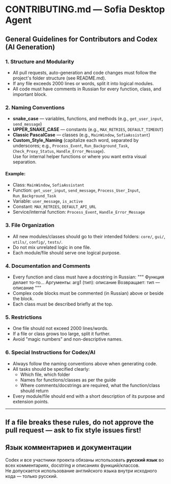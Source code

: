 # CONTRIBUTING.md — Sofia Desktop Agent

## General Guidelines for Contributors and Codex (AI Generation)

### 1. Structure and Modularity
- All pull requests, auto-generation and code changes must follow the project's folder structure (see README.md).
- If any file exceeds 2000 lines or words, split it into logical modules.
- All code must have comments in Russian for every function, class, and important block.

### 2. Naming Conventions

- **snake_case** — variables, functions, and methods (e.g., `get_user_input`, `send_message`)
- **UPPER_SNAKE_CASE** — constants (e.g., `MAX_RETRIES`, `DEFAULT_TIMEOUT`)
- **Classic PascalCase** — classes (e.g., `MainWindow`, `SofiaAssistant`)
- **Custom_Style_Naming** (capitalize each word, separated by underscores; e.g., `Process_Event`, `Run_Background_Task`, `Check_Proxy_Status`, `Handle_Error_Message`).  
  Use for internal helper functions or where you want extra visual separation.

#### Example:
- Class: `MainWindow`, `SofiaAssistant`
- Function: `get_user_input`, `send_message`, `Process_User_Input`, `Run_Background_Task`
- Variable: `user_message`, `is_active`
- Constant: `MAX_RETRIES`, `DEFAULT_API_URL`
- Service/internal function: `Process_Event`, `Handle_Error_Message`

### 3. File Organization
- All new modules/classes should go to their intended folders: `core/`, `gui/`, `utils/`, `config/`, `tests/`.
- Do not mix unrelated logic in one file.
- Each module/file should serve one logical purpose.

### 4. Documentation and Comments
- Every function and class must have a docstring in Russian:
    """
    Функция делает то-то...
    Аргументы:
        arg1 (тип): описание
    Возвращает:
        тип — описание
    """
- Complex code blocks must be commented (in Russian) above or beside the block.
- Each class must be described briefly at the top.

### 5. Restrictions
- One file should not exceed 2000 lines/words.
- If a file or class grows too large, split it further.
- Avoid "magic numbers" and non-descriptive names.

### 6. Special Instructions for Codex/AI
- Always follow the naming conventions above when generating code.
- All tasks should be specified clearly:
    - Which file, which folder
    - Names for functions/classes as per the guide
    - Where comments/docstrings are required, what the function/class should return
- Every module/file should end with a short description of its purpose and extension points.

---

## If a file breaks these rules, do not approve the pull request — ask to fix style issues first!
## Язык комментариев и документации

Codex и все участники проекта обязаны использовать **русский язык** во всех комментариях, docstring и описаниях функций/классов.  
Не допускается использование английского языка внутри исходного кода — только русский.